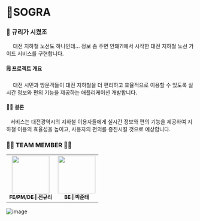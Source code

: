 # 🍊SOGRA
### 🥔 규리가 시켰조 
&emsp; 대전 지하철 노선도 하나인데... 정보 좀 주면 안돼?!에서 시작한 대전 지하철 노선 가이드 서비스를 구현합니다.  
  
#### 🗒️ 프로젝트 개요  
&emsp; 대전 시민과 방문객들이 대전 지하철을 더 편리하고 효율적으로 이용할 수 있도록 실시간 정보와 편의 기능을 제공하는 애플리케이션 개발합니다.  
  
#### ✌🏻 결론  
&ensp; 서비스는 대전광역시의 지하철 이용자들에게 실시간 정보와 편의 기능을 제공하여 지하철 이용의 효율성을 높이고, 사용자의 편의를 증진시킬 것으로 예상합니다.  
### 🍊🥔 TEAM MEMBER 🥔🍊
<table>
  <tbody>
    <tr>
      <td align="center"><a href="https://github.com/rlcz1"><img src="https://avatars.githubusercontent.com/u/86146265?v=4" width="100px;" alt=""/><br /><sub><b>FE/PM/DE | 전규리</b></sub></a><br /></td>
      <td align="center"><a href="https://github.com/juntae6942"><img src="https://avatars.githubusercontent.com/u/65760583?v=4" width="100px;" alt=""/><br /><sub><b>BE | 박준태</b></sub></a><br /></td>
    </tr>
  </tbody>
</table>

![image](https://github.com/gyuriga/sogra/assets/86146265/d4e7543b-badb-44b5-8439-89dd4f0855fa)
